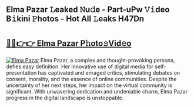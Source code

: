 ## Elma Pazar 𝙻eaked 𝙽u𝚍e - Part-uPw 𝚅𝚒deo B𝚒kini 𝙿hotos - Hot All 𝙻eaks H47Dn

# <h2><a href="http://ld0exhv.urlbe.top/?page=Elma+Pazar">🔗🔗👉👉 Elma Pazar P𝚑oto𝚜Vid𝚎o</a></h2>

[![Elma Pazar](https://i.imgur.com/eBuTRDB.gif)](http://ld0exhv.urlbe.top/?page=Elma+Pazar)
Elma Pazar, a complex and thought-provoking persona, defies easy definition. Her innovative use of digital media for self-presentation has captivated and enraged critics, stimulating debates on consent, morality, and the essence of online communities. Despite the uncertainty of her next steps, her impact on the virtual community is significant. With unwavering dedication and undeniable charm, Elma Pazar progress in the digital landscape is unstoppable.
